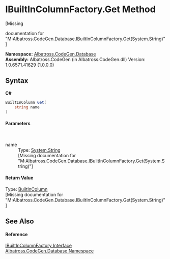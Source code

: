 # IBuiltInColumnFactory.Get Method 
 

\[Missing <summary> documentation for "M:Albatross.CodeGen.Database.IBuiltInColumnFactory.Get(System.String)"\]

**Namespace:**&nbsp;<a href="bdf46154-2f7c-d3c3-6413-8c6484d341a9">Albatross.CodeGen.Database</a><br />**Assembly:**&nbsp;Albatross.CodeGen (in Albatross.CodeGen.dll) Version: 1.0.6571.41629 (1.0.0.0)

## Syntax

**C#**<br />
``` C#
BuiltInColumn Get(
	string name
)
```


#### Parameters
&nbsp;<dl><dt>name</dt><dd>Type: <a href="http://msdn2.microsoft.com/en-us/library/s1wwdcbf" target="_blank">System.String</a><br />\[Missing <param name="name"/> documentation for "M:Albatross.CodeGen.Database.IBuiltInColumnFactory.Get(System.String)"\]</dd></dl>

#### Return Value
Type: <a href="8f3ee0bb-d5d7-7677-c80e-eed6b4cf4f77">BuiltInColumn</a><br />\[Missing <returns> documentation for "M:Albatross.CodeGen.Database.IBuiltInColumnFactory.Get(System.String)"\]

## See Also


#### Reference
<a href="85bf3ea7-0343-1072-e891-d27265521df6">IBuiltInColumnFactory Interface</a><br /><a href="bdf46154-2f7c-d3c3-6413-8c6484d341a9">Albatross.CodeGen.Database Namespace</a><br />